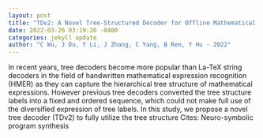 ```yaml
--- 
layout: post 
title: "TDv2: A Novel Tree-Structured Decoder for Offline Mathematical Expression Recognition" 
date: 2022-03-26 03:19:20 -0400 
categories: jekyll update 
author: "C Wu, J Du, Y Li, J Zhang, C Yang, B Ren, Y Hu - 2022" 
--- 
```

In recent years, tree decoders become more popular than La-TeX string decoders in the field of handwritten mathematical expression recognition (HMER) as they can capture the hierarchical tree structure of mathematical expressions. However previous tree decoders converted the tree structure labels into a fixed and ordered sequence, which could not make full use of the diversified expression of tree labels. In this study, we propose a novel tree decoder (TDv2) to fully utilize the tree structure Cites: Neuro-symbolic program synthesis